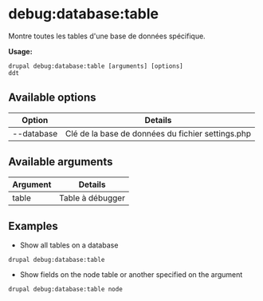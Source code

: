 # debug:database:table
Montre toutes les tables d'une base de données spécifique.

**Usage:**
```
drupal debug:database:table [arguments] [options]
ddt
```

## Available options
Option | Details
-------|-------------
--database | Clé de la base de données du fichier settings.php

## Available arguments
Argument | Details
---------|-------------
table | Table à débugger

## Examples
* Show all tables on a database
```
drupal debug:database:table
```
* Show fields on the node table or another specified on the argument
```
drupal debug:database:table node
```
